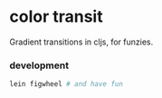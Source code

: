 # color transit

Gradient transitions in cljs, for funzies.

### development

```sh
lein figwheel # and have fun
```

